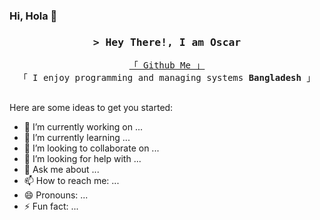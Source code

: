 ### Hi, Hola 👋

<!--
**oscarsanchezt/oscarsanchezt** is a ✨ _special_ ✨ repository because its `README.md` (this file) appears on your GitHub profile.
-->

<h3 align="center">
        <samp>&gt; Hey There!, I am
                <b>Oscar</a></b>
        </samp>
</h3>
<p align="center"> 
  <samp>
    <a href="https://github.com/oscarsanchezt">「 Github Me 」</a>
    <br>
    「 I enjoy programming and managing systems <b>Bangladesh</b> 」
    <br>
    <br>
  </samp>
</p>

Here are some ideas to get you started:

- 🔭 I’m currently working on ...
- 🌱 I’m currently learning ...
- 👯 I’m looking to collaborate on ...
- 🤔 I’m looking for help with ...
- 💬 Ask me about ...
- 📫 How to reach me: ...
- 😄 Pronouns: ...
- ⚡ Fun fact: ...
